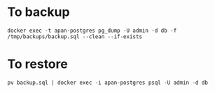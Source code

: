 # To backup
```
docker exec -t apan-postgres pg_dump -U admin -d db -f /tmp/backups/backup.sql --clean --if-exists
```

# To restore
```
pv backup.sql | docker exec -i apan-postgres psql -U admin -d db  
```
